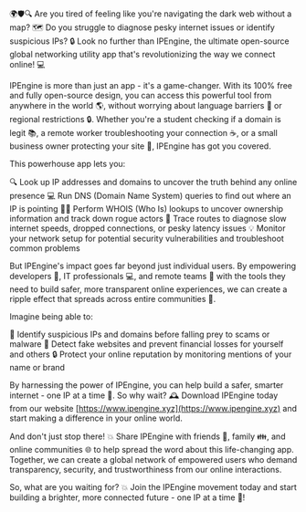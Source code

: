 🌍🛡️🔍 Are you tired of feeling like you're navigating the dark web without a map? 🗺️ Do you struggle to diagnose pesky internet issues or identify suspicious IPs? 🔒 Look no further than IPEngine, the ultimate open-source global networking utility app that's revolutionizing the way we connect online! 💻

IPEngine is more than just an app - it's a game-changer. With its 100% free and fully open-source design, you can access this powerful tool from anywhere in the world 🌎, without worrying about language barriers 💬 or regional restrictions 🔒. Whether you're a student checking if a domain is legit 📚, a remote worker troubleshooting your connection ☕️, or a small business owner protecting your site 🏢, IPEngine has got you covered.

This powerhouse app lets you:

🔍 Look up IP addresses and domains to uncover the truth behind any online presence
💻 Run DNS (Domain Name System) queries to find out where an IP is pointing
🕵️‍♀️ Perform WHOIS (Who Is) lookups to uncover ownership information and track down rogue actors
🚀 Trace routes to diagnose slow internet speeds, dropped connections, or pesky latency issues
💡 Monitor your network setup for potential security vulnerabilities and troubleshoot common problems

But IPEngine's impact goes far beyond just individual users. By empowering developers 🤖, IT professionals 💻, and remote teams 👥 with the tools they need to build safer, more transparent online experiences, we can create a ripple effect that spreads across entire communities 🌈.

Imagine being able to:

👀 Identify suspicious IPs and domains before falling prey to scams or malware
💯 Detect fake websites and prevent financial losses for yourself and others
🔒 Protect your online reputation by monitoring mentions of your name or brand

By harnessing the power of IPEngine, you can help build a safer, smarter internet - one IP at a time 🔗. So why wait? 🕰️ Download IPEngine today from our website [https://www.ipengine.xyz](https://www.ipengine.xyz) and start making a difference in your online world.

And don't just stop there! 💥 Share IPEngine with friends 👫, family 👪, and online communities 🌐 to help spread the word about this life-changing app. Together, we can create a global network of empowered users who demand transparency, security, and trustworthiness from our online interactions.

So, what are you waiting for? 💥 Join the IPEngine movement today and start building a brighter, more connected future - one IP at a time 🔗!
